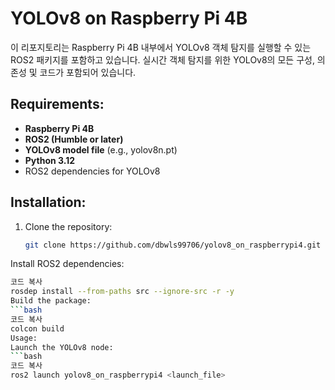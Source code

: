 # YOLOv8 on Raspberry Pi 4B

이 리포지토리는 Raspberry Pi 4B 내부에서 YOLOv8 객체 탐지를 실행할 수 있는 ROS2 패키지를 포함하고 있습니다. 실시간 객체 탐지를 위한 YOLOv8의 모든 구성, 의존성 및 코드가 포함되어 있습니다.

## Requirements:
- **Raspberry Pi 4B**
- **ROS2 (Humble or later)**
- **YOLOv8 model file** (e.g., yolov8n.pt)
- **Python 3.12**
- ROS2 dependencies for YOLOv8

## Installation:
1. Clone the repository:
   ```bash
   git clone https://github.com/dbwls99706/yolov8_on_raspberrypi4.git
Install ROS2 dependencies:
   ```bash
   코드 복사
   rosdep install --from-paths src --ignore-src -r -y
Build the package:
   ```bash
   코드 복사
   colcon build
Usage:
Launch the YOLOv8 node:
   ```bash
   코드 복사
   ros2 launch yolov8_on_raspberrypi4 <launch_file>
